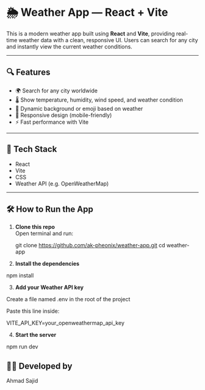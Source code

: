 # 🌦️ Weather App — React + Vite

This is a modern weather app built using **React** and **Vite**, providing real-time weather data with a clean, responsive UI. Users can search for any city and instantly view the current weather conditions.

---

## 🔍 Features

- 🌍 Search for any city worldwide
- 🌡️ Show temperature, humidity, wind speed, and weather condition
- 📸 Dynamic background or emoji based on weather
- 📱 Responsive design (mobile-friendly)
- ⚡ Fast performance with Vite

---

## 🚀 Tech Stack

- React
- Vite
- CSS
- Weather API (e.g. OpenWeatherMap)

---

## 🛠️ How to Run the App

1. **Clone this repo**  
   Open terminal and run:

   git clone https://github.com/ak-pheonix/weather-app.git
   cd weather-app

2. **Install the dependencies**

npm install

3. **Add your Weather API key**

Create a file named .env in the root of the project

Paste this line inside:

VITE_API_KEY=your_openweathermap_api_key

4. **Start the server**

npm run dev


## 🙋‍♂️ Developed by
Ahmad Sajid 